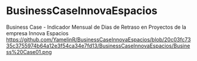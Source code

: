 # BusinessCaseInnovaEspacios
Business Case - Indicador Mensual de Dias de Retraso en Proyectos de la empresa Innova Espacios
https://github.com/YamelinR/BusinessCaseInnovaEspacios/blob/20c03fc7335c3755974b64a12e3f54ca34e7fd13/BusinessCaseInnovaEspacios/Business%20Case01.png
